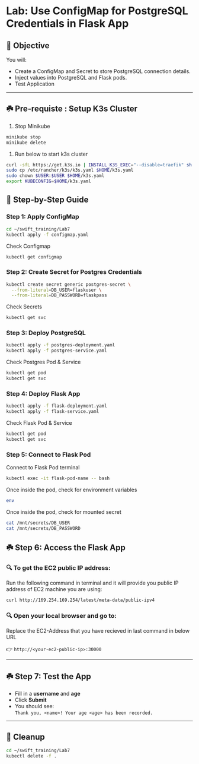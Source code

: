 # Lab: Use ConfigMap for PostgreSQL Credentials in Flask App

## 🧩 Objective

You will:
- Create a ConfigMap and Secret to store PostgreSQL connection details.
- Inject values into PostgreSQL and Flask pods.
- Test Application

---

## ☘️ Pre-requiste : Setup K3s Cluster
1. Stop Minikube
```bash
minikube stop
minikube delete
```


1. Run below to start k3s cluster

```bash
curl -sfL https://get.k3s.io | INSTALL_K3S_EXEC="--disable=traefik" sh -
sudo cp /etc/rancher/k3s/k3s.yaml $HOME/k3s.yaml
sudo chown $USER:$USER $HOME/k3s.yaml
export KUBECONFIG=$HOME/k3s.yaml
```

## 🚀 Step-by-Step Guide

### Step 1: Apply ConfigMap

```bash
cd ~/swift_training/Lab7
kubectl apply -f configmap.yaml
```

Check Configmap

```bash
kubectl get configmap
```

### Step 2: Create Secret for Postgres Credentials
```bash
kubectl create secret generic postgres-secret \
  --from-literal=DB_USER=flaskuser \
  --from-literal=DB_PASSWORD=flaskpass
```
Check Secrets
```bash
kubectl get svc
```

### Step 3: Deploy PostgreSQL

```bash
kubectl apply -f postgres-deployment.yaml
kubectl apply -f postgres-service.yaml
```
Check Postgres Pod & Service
```bash
kubectl get pod
kubectl get svc
```


### Step 4: Deploy Flask App

```bash
kubectl apply -f flask-deployment.yaml
kubectl apply -f flask-service.yaml
```

Check Flask Pod & Service
```bash
kubectl get pod
kubectl get svc
```

### Step 5: Connect to Flask Pod

Connect to Flask Pod terminal 
```bash
kubectl exec -it flask-pod-name -- bash
```
Once inside the pod, check for environment variables
```bash
env
```
Once inside the pod, check for mounted secret
```bash
cat /mnt/secrets/DB_USER
cat /mnt/secrets/DB_PASSWORD
```

## ☘️ Step 6: Access the Flask App

### 🔍 To get the EC2 public IP address:
Run the following command in terminal and it will provide you public IP address of EC2 machine you are using:
```bash
curl http://169.254.169.254/latest/meta-data/public-ipv4
```
### 🔍 Open your local browser and go to:
Replace the EC2-Address that you have recieved in last command in below URL

  👉 `http://<your-ec2-public-ip>:30000`

---

## ☘️ Step 7: Test the App

- Fill in a **username** and **age**
- Click **Submit**
- You should see:  
  `Thank you, <name>! Your age <age> has been recorded.`

---

## 🧹 Cleanup

```bash
cd ~/swift_training/Lab7
kubectl delete -f .
```
